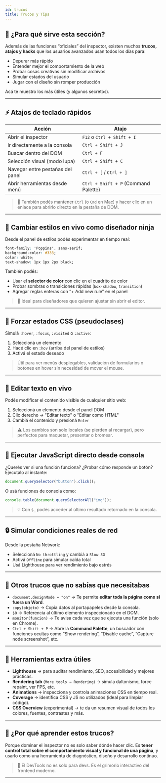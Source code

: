 ```yaml
---
id: trucos
title: Trucos y Tips
---
```


## 🧠 ¿Para qué sirve esta sección?

Además de las funciones “oficiales” del inspector, existen muchos **trucos, atajos y hacks** que los usuarios avanzados usan todos los días para:

- Depurar más rápido
- Entender mejor el comportamiento de la web
- Probar cosas creativas sin modificar archivos
- Simular estados del usuario
- Jugar con el diseño sin romper producción

Acá te muestro los más útiles (y algunos secretos).

---

## ⚡ Atajos de teclado rápidos

| Acción                            | Atajo                          |
|----------------------------------|--------------------------------|
| Abrir el inspector               | `F12` o `Ctrl + Shift + I`     |
| Ir directamente a la consola     | `Ctrl + Shift + J`             |
| Buscar dentro del DOM            | `Ctrl + F`                     |
| Selección visual (modo lupa)     | `Ctrl + Shift + C`             |
| Navegar entre pestañas del panel | `Ctrl + [` / `Ctrl + ]`        |
| Abrir herramientas desde menú    | `Ctrl + Shift + P` (Command Palette) |

> 🧠 También podés mantener `Ctrl` (o `Cmd` en Mac) y hacer clic en un enlace para abrirlo directo en la pestaña de DOM.

---

## 🎨 Cambiar estilos en vivo como diseñador ninja

Desde el panel de estilos podés experimentar en tiempo real:

```css
font-family: 'Poppins', sans-serif;
background-color: #333;
color: white;
text-shadow: 1px 1px 2px black;
```

También podés:

- Usar el **selector de color** con clic en el cuadrito de color
- Probar sombras o transiciones rápidas (`box-shadow`, `transition`)
- Agregar reglas enteras con “+ Add new rule” en el panel

> 🎯 Ideal para diseñadores que quieren ajustar sin abrir el editor.

---

## 🔄 Forzar estados CSS (pseudoclases)

Simulá `:hover`, `:focus`, `:visited` o `:active`:

1. Seleccioná un elemento
2. Hacé clic en `:hov` (arriba del panel de estilos)
3. Activá el estado deseado

> Útil para ver menús desplegables, validación de formularios o botones en hover sin necesidad de mover el mouse.

---

## 🧩 Editar texto en vivo

Podés modificar el contenido visible de cualquier sitio web:

1. Seleccioná un elemento desde el panel DOM
2. Clic derecho → "Editar texto" o "Editar como HTML"
3. Cambiá el contenido y presioná `Enter`

> ⚠️ Los cambios son solo locales (se pierden al recargar), pero perfectos para maquetar, presentar o bromear.

---

## 🧪 Ejecutar JavaScript directo desde consola

¿Querés ver si una función funciona? ¿Probar cómo responde un botón? Ejecutalo al instante:

```js
document.querySelector("button").click();
```

O usá funciones de consola como:

```js
console.table(document.querySelectorAll("img"));
```

> 💡 Con `$_` podés acceder al último resultado retornado en la consola.

---

## 🔒 Simular condiciones reales de red

Desde la pestaña Network:

- Seleccioná `No throttling` y cambiá a `Slow 3G`
- Activá `Offline` para simular caída total
- Usá Lighthouse para ver rendimiento bajo estrés

---

## 🧠 Otros trucos que no sabías que necesitabas

- `document.designMode = "on"` → Te permite **editar toda la página como si fuera un Word**.
- `copy(objeto)` → Copia datos al portapapeles desde la consola.
- `$0` → Referencia al último elemento inspeccionado en el DOM.
- `monitor(funcion)` → Te avisa cada vez que se ejecuta una función (solo en Chrome).
- `Ctrl + Shift + P` → Abre la **Command Palette**, un buscador con funciones ocultas como “Show rendering”, “Disable cache”, “Capture node screenshot”, etc.

---

## 🧰 Herramientas extra útiles

- **Lighthouse** → para auditar rendimiento, SEO, accesibilidad y mejores prácticas.
- **Rendering tab** (`More tools → Rendering`) → simula daltonismo, force repaint, ver FPS, etc.
- **Animations** → inspecciona y controla animaciones CSS en tiempo real.
- **Coverage** → identifica CSS y JS no utilizados (ideal para limpiar código).
- **CSS Overview** (experimental) → te da un resumen visual de todos los colores, fuentes, contrastes y más.

---

## 🎯 ¿Por qué aprender estos trucos?

Porque dominar el inspector no es solo saber dónde hacer clic. Es **tener control total sobre el comportamiento visual y funcional de una página**, y usarlo como una herramienta de diagnóstico, diseño y desarrollo continuo.

> 🧙 El DevTools no es solo para devs. Es el grimorio interactivo del frontend moderno.

---
